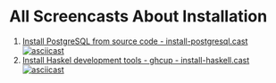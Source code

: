 # All Screencasts About Installation

1. [Install PostgreSQL from source code - install-postgresql.cast](install-postgresql.cast)
[![asciicast](https://asciinema.org/a/654276.svg)](https://asciinema.org/a/654276)
2. [Install Haskel development tools - ghcup - install-haskell.cast](install-haskell.cast)
[![asciicast](https://asciinema.org/a/654972.svg)](https://asciinema.org/a/654972)

